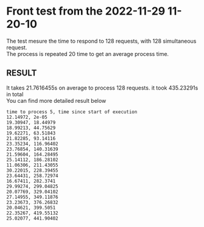 # Front test from the 2022-11-29 11-20-10

The test mesure the time to respond to 128 requests, with 128 simultaneous request.<br>
The process is repeated 20 time to get an average process time.

## RESULT

It takes 21.7616455s on average to process 128 requests. it took 435.23291s in total<br>
You can find more detailed result below

```
time to process 5, time since start of execution
12.14972, 2e-05
19.30947, 18.44979
18.99213, 44.75629
19.62271, 63.51843
21.82285, 93.14116
23.35234, 116.96402
23.76854, 140.31639
21.59604, 164.28495
25.14112, 186.28102
11.06306, 211.43055
30.22015, 228.39455
23.64431, 258.72974
16.67411, 282.3741
29.99274, 299.04825
20.07769, 329.04102
27.14955, 349.11876
23.23673, 376.26832
20.04621, 399.5051
22.35267, 419.55132
25.02077, 441.90402
```
